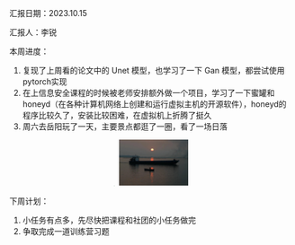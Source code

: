 汇报日期：2023.10.15

汇报人：李锐



本周进度：

1. 复现了上周看的论文中的 Unet 模型，也学习了一下 Gan 模型，都尝试使用pytorch实现
2. 在上信息安全课程的时候被老师安排额外做一个项目，学习了一下蜜罐和honeyd（在各种计算机网络上创建和运行虚拟主机的开源软件），honeyd的程序比较久了，安装比较困难，在虚拟机上折腾了挺久
3. 周六去岳阳玩了一天，主要景点都逛了一圈，看了一场日落

<center class = "half">
<img src="assets/微信图片_20231015163627.jpg" alt="微信图片_20231015163627" style="zoom:3%;" alien="left"/> <img src="assets/微信图片_20231015163834.jpg" alt="微信图片_20231015163834" style="zoom:12%;" alien="right"/>
</center>




下周计划：

1. 小任务有点多，先尽快把课程和社团的小任务做完
2. 争取完成一道训练营习题